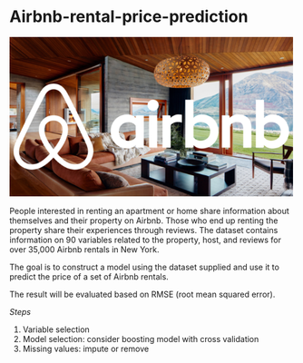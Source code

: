 # Airbnb-rental-price-prediction

<img src="graph/aribnb.png" alt="dashboard preview" width="500"/>


People interested in renting an apartment or home share information about themselves and their property on Airbnb. Those who end up renting the property share their experiences through reviews. The dataset contains information on 90 variables related to the property, host, and reviews for over 35,000 Airbnb rentals in New York.

The goal is to construct a model using the dataset supplied and use it to predict the price of a set of Airbnb rentals.

The result will be evaluated based on RMSE (root mean squared error).

*Steps*
1. Variable selection
2. Model selection: consider boosting model with cross validation
3. Missing values: impute or remove 
